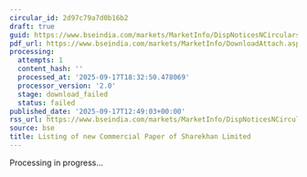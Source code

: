 ```yaml
---
circular_id: 2d97c79a7d0b16b2
draft: true
guid: https://www.bseindia.com/markets/MarketInfo/DispNoticesNCirculars.aspx?Noticeid={C443F2ED-ACEF-4347-AEEF-8FEB6B384D43}&noticeno=20250917-43&dt=09/17/2025&icount=43&totcount=57&flag=0
pdf_url: https://www.bseindia.com/markets/MarketInfo/DownloadAttach.aspx?id=20250917-43&attachedId=
processing:
  attempts: 1
  content_hash: ''
  processed_at: '2025-09-17T18:32:50.478069'
  processor_version: '2.0'
  stage: download_failed
  status: failed
published_date: '2025-09-17T12:49:03+00:00'
rss_url: https://www.bseindia.com/markets/MarketInfo/DispNoticesNCirculars.aspx?Noticeid={C443F2ED-ACEF-4347-AEEF-8FEB6B384D43}&noticeno=20250917-43&dt=09/17/2025&icount=43&totcount=57&flag=0
source: bse
title: Listing of new Commercial Paper of Sharekhan Limited
---
```


Processing in progress...